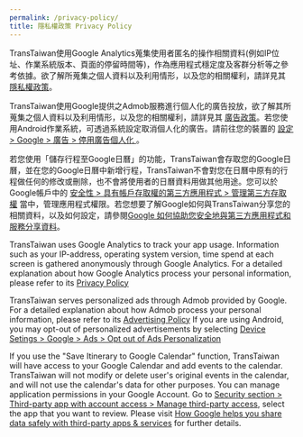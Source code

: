 ```yaml
---
permalink: /privacy-policy/
title: 隱私權政策 Privacy Policy
---
```



TransTaiwan使用Google Analytics蒐集使用者匿名的操作相關資料(例如IP位址、作業系統版本、頁面的停留時間等)，作為應用程式穩定度及客群分析等之參考依據。欲了解所蒐集之個人資料以及利用情形，以及您的相關權利，請詳見其 <a href="https://support.google.com/analytics/answer/6004245?hl=zh-Hant" title="privacy policy">隱私權政策</a>。

TransTaiwan使用Google提供之Admob服務進行個人化的廣告投放，欲了解其所蒐集之個人資料以及利用情形，以及您的相關權利，請詳見其 <a href="https://policies.google.com/technologies/ads" title="advertising policy">廣告政策</a>。若您使用Android作業系統，可透過系統設定取消個人化的廣告。請前往您的裝置的 <u>設定 > Google > 廣告 > 停用廣告個人化 </u>。

若您使用「儲存行程至Google日曆」的功能，TransTaiwan會存取您的Google日曆，並在您的Google日曆中新增行程，TransTaiwan不會對您在日曆中原有的行程做任何的修改或刪除，也不會將使用者的日曆資料用做其他用途。您可以於Google帳戶中的 <u>安全性 > 具有帳戶存取權的第三方應用程式 > 管理第三方存取權</u> 當中，管理應用程式權限。若您想要了解Google如何與TransTaiwan分享您的相關資料，以及如何設定，請參閱<a href="https://support.google.com/accounts/answer/10130420?hl=zh-Hant">Google 如何協助您安全地與第三方應用程式和服務分享資料</a>。


TransTaiwan uses Google Analytics to track your app usage. Information such as your IP-address, operating system version, time spend at each screen is gathered anonymously through Google Analytics. For a detailed explanation about how Google Analytics process your personal information, please refer to its <a href="https://support.google.com/analytics/answer/6004245?hl=en" title="privacy policy">Privacy Policy</a>

TransTaiwan serves personalized ads through Admob provided by Google. For a detailed explanation about how Admob process your personal information, please refer to its <a href="https://policies.google.com/technologies/ads" title="advertising policy">Advertising Policy</a> If you are using Android, you may opt-out of personalized advertisements by selecting <u>Device Setings > Google > Ads > Opt out of Ads Personalization </u>

If you use the "Save Itinerary to Google Calendar" function, TransTaiwan will have access to your Google Calendar and add events to the calendar. TransTaiwan will not modify or delete user's original events in the calendar, and will not use the calendar's data for other purposes. You can manage application permissions in your Google Account. Go to <u>Security section > Third-party app with account access > Manage third-party access</u>, select the app that you want to review. Please visit <a href="https://support.google.com/accounts/answer/10130420?hl=en">How Google helps you share data safely with third-party apps & services</a> for further details.
